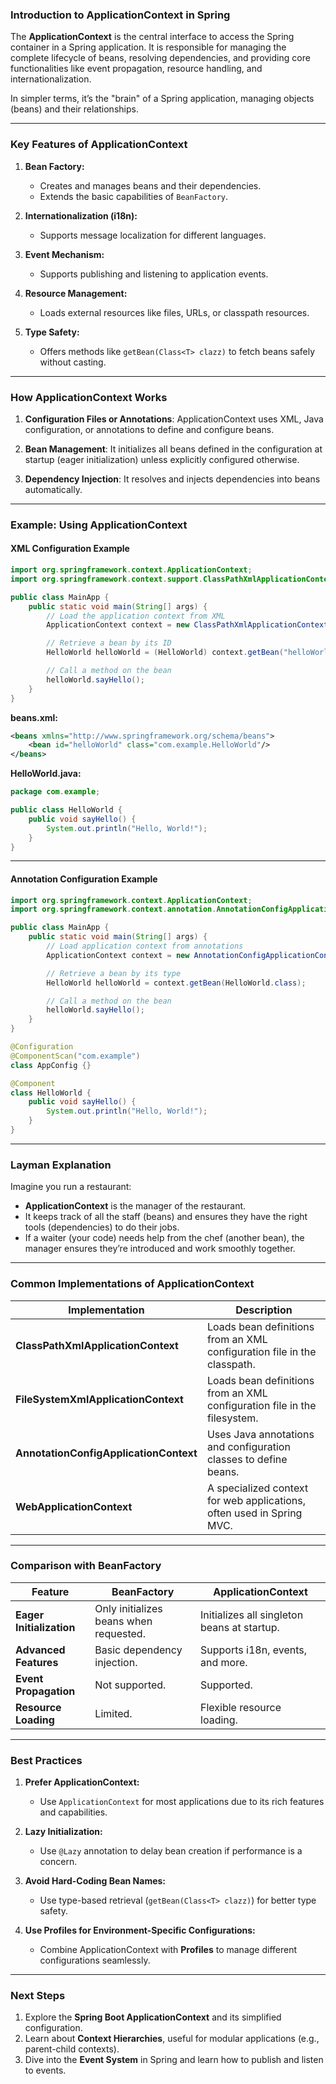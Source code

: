 ### **Introduction to ApplicationContext in Spring**

The **ApplicationContext** is the central interface to access the Spring container in a Spring application. It is responsible for managing the complete lifecycle of beans, resolving dependencies, and providing core functionalities like event propagation, resource handling, and internationalization.

In simpler terms, it’s the "brain" of a Spring application, managing objects (beans) and their relationships.

---

### **Key Features of ApplicationContext**

1. **Bean Factory:** 
   - Creates and manages beans and their dependencies.
   - Extends the basic capabilities of `BeanFactory`.

2. **Internationalization (i18n):**
   - Supports message localization for different languages.

3. **Event Mechanism:**
   - Supports publishing and listening to application events.

4. **Resource Management:**
   - Loads external resources like files, URLs, or classpath resources.

5. **Type Safety:**
   - Offers methods like `getBean(Class<T> clazz)` to fetch beans safely without casting.

---

### **How ApplicationContext Works**

1. **Configuration Files or Annotations**:
   ApplicationContext uses XML, Java configuration, or annotations to define and configure beans.

2. **Bean Management**:
   It initializes all beans defined in the configuration at startup (eager initialization) unless explicitly configured otherwise.

3. **Dependency Injection**:
   It resolves and injects dependencies into beans automatically.

---

### **Example: Using ApplicationContext**

#### XML Configuration Example
```java
import org.springframework.context.ApplicationContext;
import org.springframework.context.support.ClassPathXmlApplicationContext;

public class MainApp {
    public static void main(String[] args) {
        // Load the application context from XML
        ApplicationContext context = new ClassPathXmlApplicationContext("beans.xml");

        // Retrieve a bean by its ID
        HelloWorld helloWorld = (HelloWorld) context.getBean("helloWorld");

        // Call a method on the bean
        helloWorld.sayHello();
    }
}
```

**beans.xml:**
```xml
<beans xmlns="http://www.springframework.org/schema/beans">
    <bean id="helloWorld" class="com.example.HelloWorld"/>
</beans>
```

**HelloWorld.java:**
```java
package com.example;

public class HelloWorld {
    public void sayHello() {
        System.out.println("Hello, World!");
    }
}
```

---

#### Annotation Configuration Example
```java
import org.springframework.context.ApplicationContext;
import org.springframework.context.annotation.AnnotationConfigApplicationContext;

public class MainApp {
    public static void main(String[] args) {
        // Load application context from annotations
        ApplicationContext context = new AnnotationConfigApplicationContext(AppConfig.class);

        // Retrieve a bean by its type
        HelloWorld helloWorld = context.getBean(HelloWorld.class);

        // Call a method on the bean
        helloWorld.sayHello();
    }
}

@Configuration
@ComponentScan("com.example")
class AppConfig {}

@Component
class HelloWorld {
    public void sayHello() {
        System.out.println("Hello, World!");
    }
}
```

---

### **Layman Explanation**

Imagine you run a restaurant:
- **ApplicationContext** is the manager of the restaurant.
- It keeps track of all the staff (beans) and ensures they have the right tools (dependencies) to do their jobs.
- If a waiter (your code) needs help from the chef (another bean), the manager ensures they’re introduced and work smoothly together.

---

### **Common Implementations of ApplicationContext**

| Implementation                      | Description                                                                                 |
|-------------------------------------|---------------------------------------------------------------------------------------------|
| **ClassPathXmlApplicationContext**  | Loads bean definitions from an XML configuration file in the classpath.                    |
| **FileSystemXmlApplicationContext** | Loads bean definitions from an XML configuration file in the filesystem.                   |
| **AnnotationConfigApplicationContext** | Uses Java annotations and configuration classes to define beans.                           |
| **WebApplicationContext**           | A specialized context for web applications, often used in Spring MVC.                     |

---

### **Comparison with BeanFactory**

| **Feature**                 | **BeanFactory**                          | **ApplicationContext**              |
|-----------------------------|------------------------------------------|-------------------------------------|
| **Eager Initialization**    | Only initializes beans when requested.   | Initializes all singleton beans at startup. |
| **Advanced Features**       | Basic dependency injection.              | Supports i18n, events, and more.   |
| **Event Propagation**       | Not supported.                           | Supported.                         |
| **Resource Loading**        | Limited.                                 | Flexible resource loading.         |

---

### **Best Practices**

1. **Prefer ApplicationContext:**
   - Use `ApplicationContext` for most applications due to its rich features and capabilities.

2. **Lazy Initialization:**
   - Use `@Lazy` annotation to delay bean creation if performance is a concern.

3. **Avoid Hard-Coding Bean Names:**
   - Use type-based retrieval (`getBean(Class<T> clazz)`) for better type safety.

4. **Use Profiles for Environment-Specific Configurations:**
   - Combine ApplicationContext with **Profiles** to manage different configurations seamlessly.

---

### **Next Steps**

1. Explore the **Spring Boot ApplicationContext** and its simplified configuration.
2. Learn about **Context Hierarchies**, useful for modular applications (e.g., parent-child contexts).
3. Dive into the **Event System** in Spring and learn how to publish and listen to events.
